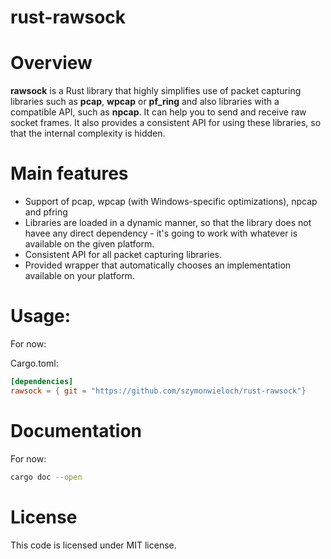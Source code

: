 # rust-rawsock

# Overview
**rawsock** is a Rust library that highly simplifies use of packet capturing libraries
such as **pcap**, **wpcap** or **pf_ring** and also libraries with a compatible API, such as **npcap**. It can help you to send and receive raw socket frames.
It also provides a consistent API for using these libraries, so that the internal complexity is
hidden.

# Main features

* Support of pcap, wpcap (with Windows-specific optimizations), npcap and pfring
* Libraries are loaded in a dynamic manner, so that the library does not havee any direct
    dependency - it's going to work with whatever is available on the given platform.
* Consistent API for all packet capturing libraries.
* Provided wrapper that automatically chooses an implementation available on your platform.

# Usage:
For now:

Cargo.toml:

```toml
[dependencies]
rawsock = { git = "https://github.com/szymonwieloch/rust-rawsock"}
```

# Documentation
For now:

```bash
cargo doc --open
```

# License
This code is licensed under MIT license.